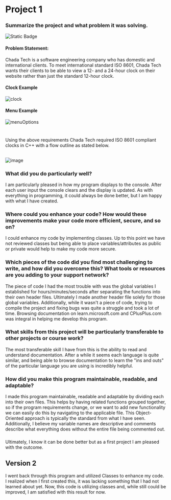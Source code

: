 # Project 1 
### Summarize the project and what problem it was solving.
![Static Badge](https://img.shields.io/badge/Created%20in-Visual%20C%2B%2B-purple)
#### Problem Statement:
Chada Tech is a software engineering company who has domestic and international clients. To meet international standard ISO 8601, Chada Tech wants their clients to be able to view a 12- and a 24-hour clock on their website rather than just the standard 12-hour clock.
#### Clock Example
![clock](https://github.com/milt-francisco/Cplusplus-program/assets/121690557/f947b091-7233-4cbc-841d-49edb0cb2cdb)
#### Menu Example
![menuOptions](https://github.com/milt-francisco/Cplusplus-program/assets/121690557/a44aebd1-0d06-4b4d-9190-8a78806c59a2)
#
Using the above requirements Chada Tech required ISO 8601 compliant clocks in C++ with a flow outline as stated below.
##
![image](https://github.com/milt-francisco/Cplusplus-program/assets/121690557/560e3e87-cdd4-488a-9339-38aa17326abc)

### What did you do particularly well?
I am particularly pleased in how my program displays to the console. After each user input the console clears and the display is updated. As with everything in programming, it could always be done better, but I am happy with what I have created.

### Where could you enhance your code? How would these improvements make your code more efficient, secure, and so on?
I could enhance my code by implementing classes. Up to this point we have not reviewed classes but being able to place variables/attributes as public or private would help to make my code more secure. 

### Which pieces of the code did you find most challenging to write, and how did you overcome this? What tools or resources are you adding to your support network?
The piece of code I had the most trouble with was the global variables I established for hours/minutes/seconds after separating the functions into their own header files. Ultimately I made another header file solely for those global variables. Additionally, while it wasn't a piece of code, trying to compile the project and fixing bugs was quite a struggle and took a lot of time. Browsing documentation on learn.microsoft.com and CPlusPlus.com was integral in helping me develop this program.

### What skills from this project will be particularly transferable to other projects or course work?
The most transferable skill I have from this is the ability to read and understand documentation. After a while it seems each language is quite similar, and being able to browse documentation to learn the "ins and outs" of the particular language you are using is incredibly helpful.

### How did you make this program maintainable, readable, and adaptable?
I made this program maintainable, readable and adaptable by dividing each into their own files. This helps by having related functions grouped together, so if the program requirements change, or we want to add new functionality we can easily do this by navigating to the applicable file. This Object-Oriented approach is typically the standard from what I have seen. Additionally, I believe my variable names are descriptive and comments describe what everything does without the entire file being commented out. 
###
Ultimately, I know it can be done better but as a first project I am pleased with the outcome. 


## Version 2
I went back through this program and utilized Classes to enhance my code. I realized when I first created this, it was lacking something that I had not learned about yet. Now, this code is utilizing classes and, while still could be improved, I am satisfied with this result for now.

